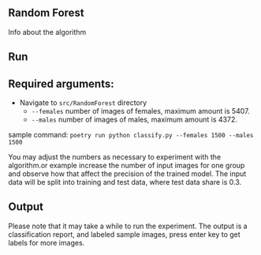 ## Random Forest

Info about the algorithm

## Run

## Required arguments:
- Navigate to `src/RandomForest` directory
  - `--females` number of images of females, maximum amount is 5407.
  - `--males` number of images of males, maximum amount is 4372.

sample command: `poetry run python classify.py --females 1500 --males 1500`

You may adjust the numbers as necessary to experiment with the algorithm.or example increase the number of input images for one group and observe how that affect the precision of the trained model. The input data
will be split into training and test data, where test data share is 0.3.

## Output

Please note that it may take a while to run the experiment. The output is a classification report, and labeled sample images, press enter key to get labels for more images.
